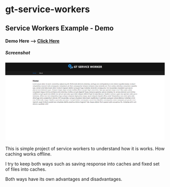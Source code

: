 # gt-service-workers

## Service Workers Example - Demo

#### Demo Here --> [Click Here](https://gandharthakar.github.io/gt-service-workers/)

##### Screenshot

![screenshot](https://raw.githubusercontent.com/gandharthakar/gt-service-workers/main/images/app-screenshot.png)

This is simple project of service workers to understand how it is works. How caching works offline.

I try to keep both ways such as saving response into caches and fixed set of files into caches.

Both ways have its own advantages and disadvantages.